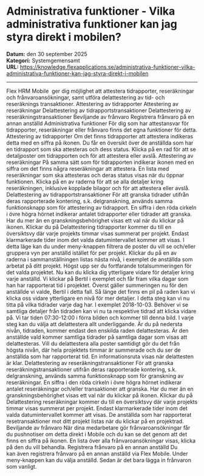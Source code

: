 # Administrativa funktioner - Vilka administrativa funktioner kan jag styra direkt i mobilen?

**Datum:** den 30 september 2025  
**Kategori:** Systemgemensamt  
**URL:** https://knowledge.flexapplications.se/administrativa-funktioner-vilka-administrativa-funktioner-kan-jag-styra-direkt-i-mobilen

---

Flex HRM Mobile  ger dig möjlighet att attestera tidrapporter, reseräkningar och frånvaroansökningar, samt utföra delattestering av tid- och reseräknings transaktioner.
Attestering av tidrapporter
Attestering av reseräkningar
Delattestering av tidrapportstransaktioner
Delattestering av reseräkningstransaktioner
Beviljande av frånvaro
Registrera frånvaro på en annan anställd
Administrativa funktioner
För dig som har attestansvar för tidrapporter, reseräkningar eller frånvaro finns det egna funktioner för detta.
Attestering av tidrapporter
Om det finns tidrapporter att attestera indikeras detta med en siffra på ikonen.
Du får en översikt över de anställda som har en tidrapport som ska attesteras och dess status.
Klicka på en rad för att se detaljposter om tidrapporten och för att attestera eller avslå.
Attestering av reseräkningar
På samma sätt som för tidrapporten indikerar ikonen med en siffra om det finns några reseräkningar att attestera.
En lista med reseräkningar som ska attesteras och deras status visas när du öppnar funktionen.
Klicka på en av raderna för att se alla detaljer kring reseräkningen, inklusive kopplade bilagor och för att attestera eller avslå.
Delattestering av tidrapportstransaktioner
För att granska tidrader utifrån deras rapporterade kontering, s.k. delgranskning, används samma funktionsknapp som för attestering av tidrapport.
En siffra i den röda cirkeln i övre högra hörnet indikerar antalet tidrapporter eller tidrader att granska.
Har du mer än en granskningsbehörighet visas ett val när du klickar på ikonen.
Klickar du på
Delattestering tidrapporter
kommer du till en översiktsvy där varje projekts timmar visas summerat per projekt. Endast klarmarkerade tider inom det valda datumintervallet kommer att visas.
I detta läge kan du under meny-knappen filtrera de poster du vill se och/eller gruppera vyn per anställd istället för per projekt.
Klickar du på en av raderna i sammanställningen listas nästa nivå, i exemplet de anställda som arbetat på ditt projekt. Högst upp ser du fortfarande totalsummeringen för det valda projektet.
Nu kan du klicka dig ytterligare vidare för detaljer kring varje anställd. Vi klickar på Bertil i exemplet och får fram vilka dagar som han har rapporterat tid i projektet. Överst gäller summeringen nu för den anställde vi valde, Bertil i detta fall.
Så länge det finns en pil på raden kan vi klicka oss vidare ytterligare en nivå för mer detaljer. I detta steg kan vi nu titta på vilka tidrader varje dag har. I exemplet 2018-10-03.
Behöver vi se samtliga detaljer från tidraden kan vi nu ta respektive tidrad att klicka vidare på. Vi tar tiden 07:30-12:00 i förra bilden och kommer till denna bild.
I varje steg kan du välja att delattestera allt underliggande. Är du på nedersta nivån, tidraden, kommer endast den enskilda raden delattesteras. Är den anställde vald kommer samtliga tidrader på samtliga dagar som visas att delattesteras. Vill du delattestera alla poster samtidigt gör du det från högsta nivån, där hela projektets timmar är summerade och du ser de anställda som har rapporterat tid.
En informationsruta visas när delattesten är klar.
Delattestering av reseräkningstransaktioner
För att granska reseräkningstransaktioner utifrån deras rapporterade kontering, s.k. delgranskning, används samma funktionsknapp som för granskning av reseräkningar.
En siffra i den röda cirkeln i övre högra hörnet indikerar antalet reseräkningar och/eller transaktioner att granska.
Har du mer än en granskningsbehörighet visas ett val när du klickar på ikonen.
Klickar du på
Delattestering reseräkningar
kommer du till en översiktsvy där varje projekts timmar visas summerat per projekt. Endast klarmarkerade tider inom det valda datumintervallet kommer att visas.
De anställda som har rapporterat resetransaktioner mot ditt projekt listas när du klickar på en projektrad.
Beviljande av frånvaro
När dina medarbetare gör frånvaroansökningar får du pushnotiser om detta direkt i Mobile och du kan se det genom att det finns en siffra på ikonen.
En lista över alla frånvaroansökningar visas, klicka på den du vill behandla.
Registrera frånvaro på en annan anställd
Du kan även registrera frånvaro på en annan anställd via Flex Mobile.
Under meny-knappen kan du välja anställd.
Sedan är det bara lägga in frånvaron som vanligt.

